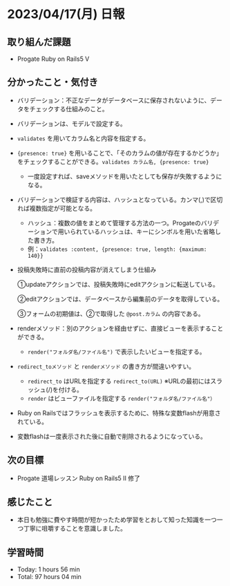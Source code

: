 # 2023/04/17(月) 日報
## 取り組んだ課題
- Progate Ruby on Rails5 Ⅴ

## 分かったこと・気付き
- バリデーション：不正なデータがデータベースに保存されないように、データをチェックする仕組みのこと。
- バリデーションは、モデルで設定する。
- `validates` を用いてカラム名と内容を指定する。
- `{presence: true}` を用いることで、「そのカラムの値が存在するかどうか」をチェックすることができる。`validates カラム名, {presence: true}`
  - 一度設定すれば、saveメソッドを用いたとしても保存が失敗するようになる。
- バリデーションで検証する内容は、ハッシュとなっている。カンマ(,)で区切れば複数指定が可能となる。
  - ハッシュ：複数の値をまとめて管理する方法の一つ。Progateのバリデーションで用いられているハッシュは、キーにシンボルを用いた省略した書き方。
  - 例：`validates :content, {presence: true, length: {maximum: 140}}`
- 投稿失敗時に直前の投稿内容が消えてしまう仕組み

  ①updateアクションでは、投稿失敗時にeditアクションに転送している。
  
  ②editアクションでは、データベースから編集前のデータを取得している。
  
  ③フォームの初期値は、②で取得した `@post.カラム` の内容である。
- renderメソッド：別のアクションを経由せずに、直接ビューを表示することができる。
  - `render("フォルダ名/ファイル名")` で表示したいビューを指定する。
- `redirect_toメソッド` と `renderメソッド` の書き方が間違いやすい。
  - `redirect_to` はURLを指定する `redirect_to(URL)` ※URLの最初にはスラッシュ(/)を付ける。
  - `render` はビューファイルを指定する `render("フォルダ名/ファイル名"）`
- Ruby on Railsではフラッシュを表示するために、特殊な変数flashが用意されている。
- 変数flashは一度表示された後に自動で削除されるようになっている。

## 次の目標
- Progate 道場レッスン Ruby on Rails5 Ⅱ 修了

## 感じたこと
- 本日も勉強に費やす時間が短かったため学習をとおして知った知識を一つ一つ丁寧に咀嚼することを意識しました。

## 学習時間
- Today:  1 hours 56 min
- Total: 97 hours 04 min
